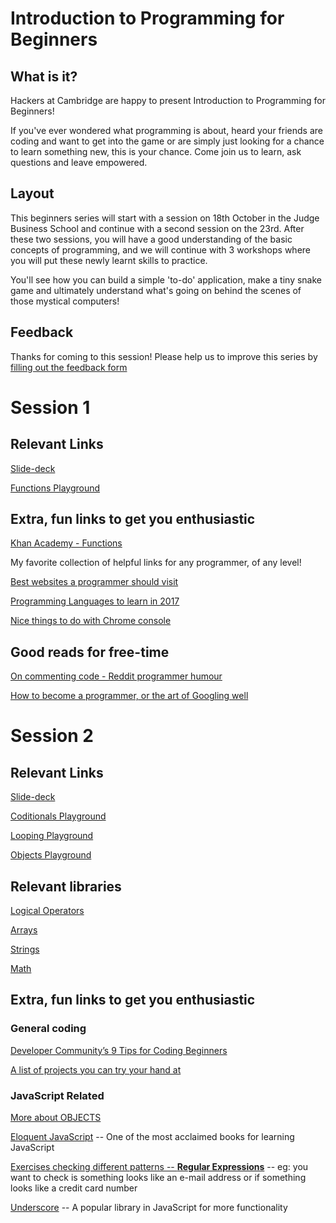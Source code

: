 Introduction to Programming for Beginners
===
## What is it?
Hackers at Cambridge are happy to present Introduction to Programming for Beginners! 

If you've ever wondered what programming is about, heard your friends are coding and want to get into the game or are simply just looking for a chance to learn something new, this is your chance. 
Come join us to learn, ask questions and leave empowered. 

## Layout
This beginners series will start with a session on 18th October in the Judge Business School and continue with a second session on the 23rd. 
After these two sessions, you will have a good understanding of the basic concepts of programming, and we will continue with 3 workshops where you will put these newly learnt skills to practice.

You'll see how you can build a simple 'to-do' application, make a tiny snake game and ultimately understand what's going on behind the scenes of those mystical computers! 

## Feedback
Thanks for coming to this session! Please help us to improve this series by [filling out the feedback form](https://goo.gl/ogARhQ)

# Session 1
## Relevant Links
[Slide-deck](https://docs.google.com/presentation/d/10VeyoN7EzxfezPjInAda_uEBZ1yp1UkY7z8ST78Do8Q/edit?usp=sharing)

[Functions Playground](https://repl.it/Lt54/13)


## Extra, fun links to get you enthusiastic
[Khan Academy - Functions](https://www.khanacademy.org/computing/computer-programming/pjs-documentation)

My favorite collection of helpful links for any programmer, of any level!

[Best websites a programmer should visit](https://github.com/sdmg15/Best-websites-a-programmer-should-visit#coding-practice-for-beginners)

[Programming Languages to learn in 2017](https://usersnap.com/blog/programming-languages-2017/)

[Nice things to do with Chrome console](https://medium.freecodecamp.org/10-tips-to-maximize-your-javascript-debugging-experience-b69a75859329)

## Good reads for free-time
[On commenting code - Reddit programmer humour](https://www.reddit.com/r/ProgrammerHumor/comments/76obfy/commenting_your_code/)

[How to become a programmer, or the art of Googling well](https://okepi.wordpress.com/2014/08/21/how-to-become-a-programmer-or-the-art-of-googling-well/)

# Session 2 
## Relevant Links
[Slide-deck](https://docs.google.com/presentation/d/18V0uwAo75aF__q3bXJjqIyoaTEbWHMZGU5hipXScP9k/edit?usp=sharing)

[Coditionals Playground](https://repl.it/Mzws/21)

[Looping Playground](https://repl.it/NDc7/26)

[Objects Playground](https://repl.it/NDa4/14)


## Relevant libraries 

[Logical Operators](https://developer.mozilla.org/en-US/docs/Web/JavaScript/Reference/Operators/Logical_Operators)

[Arrays](https://developer.mozilla.org/en-US/docs/Web/JavaScript/Reference/Global_Objects/Array)

[Strings](https://developer.mozilla.org/en-US/docs/Web/JavaScript/Reference/Global_Objects/String)

[Math](https://developer.mozilla.org/ro/docs/Web/JavaScript/Reference/Global_Objects/Math)


## Extra, fun links to get you enthusiastic
### General coding
[Developer Community’s 9 Tips for Coding Beginners](https://www.codementor.io/learn-programming/tips-on-becoming-a-software-engineer)

[A list of projects you can try your hand at](https://github.com/karan/Projects/)

### JavaScript Related
[More about OBJECTS](https://javascript.info/object)

[Eloquent JavaScript](http://eloquentjavascript.net/index.html) -- One of the most acclaimed books for learning JavaScript

[Exercises checking different patterns -- **Regular Expressions**](https://www.w3resource.com/javascript-exercises/javascript-regexp-exercises.php) -- eg: you want to check is something looks like an e-mail address or if something looks like a credit card number

[Underscore](http://underscorejs.org/) -- A popular library in JavaScript for more functionality
